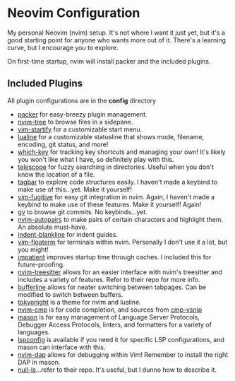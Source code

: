 # Neovim Configuration

My personal Neovim (nvim) setup. It's not where I want it just yet, but it's a good starting point for anyone who wants more out of it. There's a learning curve, but I encourage you to explore.

On first-time startup, nvim will install packer and the included plugins.

## Included Plugins
All plugin configurations are in the **config** directory
 - [packer](https://github.com/wbthomason/packer.nvim) for easy-breezy plugin management.
 - [nvim-tree](https://github.com/nvim-tree/nvim-tree.lua) to browse files in a sidepane.
 - [vim-startify](https://github.com/mhinz/vim-startify) for a customizable start menu.
 - [lualine](https://github.com/nvim-lualine/lualine.nvim) for a customizable statusline that shows mode, filename, encoding, git status, and more!
 - [which-key](https://github.com/folke/which-key.nvim) for tracking key shortcuts and managing your own! It's likely you won't like what I have, so definitely play with this.
 - [telescope](https://github.com/nvim-telescope/telescope.nvim) for fuzzy searching in directories. Useful when you don't know the location of a file.
 - [tagbar](https://github.com/preservim/tagbar) to explore code structures easily. I haven't made a keybind to make use of this...yet. Make it yourself!
 - [vim-fugitive](https://github.com/tpope/vim-fugitive) for easy git integration in nvim. Again, I haven't made a keybind to make use of these features. Make it yourself! Again!
 - [gv](https://github.com/junegunn/gv.vim) to browse git commits. No keybinds...yet.
 - [nvim-autopairs](https://github.com/windwp/nvim-autopairs) to make pairs of certain characters and highlight them. An absolute must-have.
 - [indent-blankline](https://github.com/lukas-reineke/indent-blankline.nvim) for indent guides.
 - [vim-floaterm](https://github.com/voldikss/vim-floaterm) for terminals within nvim. Personally I don't use it a lot, but you might!
 - [impatient](https://github.com/lewis6991/impatient.nvim) improves startup time through caches. I included this for future-proofing.
 - [nvim-treesitter](https://github.com/nvim-treesitter/nvim-treesitter) allows for an easier interface with nvim's treesitter and includes a variety of features. Refer to their repo for more info.
 - [bufferline](https://github.com/akinsho/bufferline.nvim) allows for neater switching between tabpages. Can be modified to switch between buffers.
 - [tokyonight](https://github.com/folke/tokyonight.nvim) is a theme for nvim and lualine.
 - [nvim-cmp](https://github.com/hrsh7th/nvim-cmp) is for code completion, and sources from [cmp-vsnip](https://github.com/hrsh7th/cmp-vsnip)
 - [mason](https://github.com/williamboman/mason.nvim) is for easy management of Language Server Protocols, Debugger Access Protocols, linters, and formatters for a variety of languages.
 - [lspconfig](https://github.com/neovim/nvim-lspconfig) is available if you need it for specific LSP configurations, and mason can interface with this.
 - [nvim-dap](https://github.com/mfussenegger/nvim-dap) allows for debugging within Vim! Remember to install the right DAP in mason.
 - [null-ls](https://github.com/jose-elias-alvarez/null-ls.nvim)...refer to their repo. It's useful, but I dunno how to describe it.
